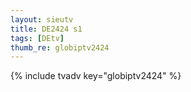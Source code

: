 ```yaml
--- 
layout: sieutv
title: DE2424 s1
tags: [DEtv]
thumb_re: globiptv2424
---
```

{% include tvadv key="globiptv2424" %} 
